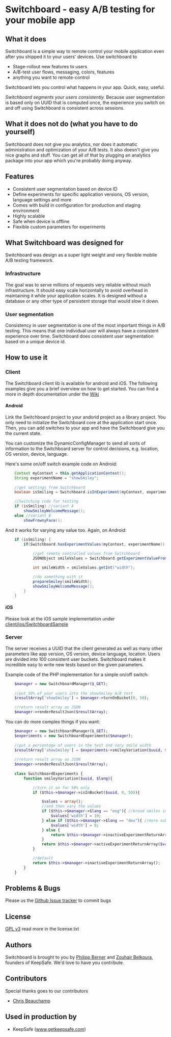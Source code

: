 Switchboard - easy A/B testing for your mobile app
===

## What it does
Switchboard is a simple way to remote control your mobile application even after you shipped it to your users'
devices.
Use switchboard to
* Stage-rollout new features to users
* A/B-test user flows, messaging, colors, features
* anything you want to remote-control

Switchboard lets you control what happens in your app. Quick, easy, useful.

*Switchboard segments your users consistently.* Because user segmentation is based only on UUID that is computed once, the experience you switch on and off using Switchboard is consistent across sessions.

## What it does not do (what you have to do yourself)
Switchboard does not give you analytics, nor does it automatic administration and optimization of your A/B tests. It also doesn't give you nice graphs and stuff. You can get all of that by plugging an analytics package into your app which you're probably doing anyway.

## Features
* Consistent user segmentation based on device ID
* Define experiments for specific application versions, OS version, language settings and more
* Comes with build in configuration for production and staging environment
* Highly scalable
* Safe when device is offline
* Flexible custom parameters for experiments

## What Switchboard was designed for
Switchboard was design as a super light weight and very flexible mobile A/B testing framework. 
### Infrastructure
The goal was to serve millions of requests very reliable without much infrastructure. It should easy scale horizontally to avoid overhead in
maintaining it while your application scales. It is designed without a database or any other type of persistent storage that would slow
it down.
### User segmentation
Consistency in user segmentation is one of the most important things in A/B testing. This means that one individual user will always have a consistent experience
 over time. Switchboard does consistent user segmentation based on a unique device id.

## How to use it
### Client
The Switchboard client lib is available for android and iOS. The following examples give you a brief overview on how to get started. You can find a more in depth 
documentation under the [Wiki](https://github.com/KeepSafe/Switchboard/wiki)

#### Android
Link the Switchboard project to your andorid project as a library project. You only need to initialize the Switchboard core at the application start once. 
Then, you can add switches to your app and have the Switchboard give you the current state.

You can customize the DynamicConfigManager to send all sorts of information to the Switchboard server for control decisions, e.g. location, OS version, device, language.

Here's some on/off switch example code on Android:

```java
  	Context myContext = this.getApplicationContext();
	String experimentName = "showSmiley";
	
	//get settings from Switchboard
	boolean isSmiling = Switchboard.isInExperiment(myContext, experimentName);

	//Switching code for testing
	if (isSmiling) //variant A
		showSmileyWelcomeMessage();
	else //variant B
		showFrownyFace();
```

And it works for varying any value too. Again, on Android:

```java
	if (isSmiling) {
		if(Switchboard.hasExperimentValues(myContext, experimentName)) {
			
			//get remote controlled values from Switchboard
			JSONObject smileValues = Switchboard.getExperimentValueFromJson(myContext, experimentName);

			int smileWidth = smileValues.getInt("width");

			//do something with it
			prepareSmiley(smileWidth);
			showSmileyWelcomeMessage();
		}
	}
```

#### iOS
Please look at the iOS sample implementation under [client/ios/SwitchboardSample](https://github.com/KeepSafe/Switchboard/tree/master/client/ios/SwitchboardSample)

### Server
The server receives a UUID that the client generated as well as many other parameters like app version, OS version, device language, location.
Users are divided into 100 consistent user buckets. Switchboard makes it incredible easy to write new tests based on the given parameters.

Example code of the PHP implementation for a simple on/off switch:

```php
	$manager = new SwitchboardManager($_GET);
	
	//put 50% of your users into the showSmiley A/B test
	$resultArray['showSmiley'] = $manager->turnOnBucket(0, 50);

	//return result array as JSON
	$manager->renderResultJson($resultArray);
```

You can do more complex things if you want:

```php
	$manager = new SwitchboardManager($_GET);
	$experiments = new SwitchboardExperiments($manager);
	
	//put a percentage of users in the test and vary smile width
	$resultArray['showSmiley'] = $experiments->smileyVariation($uuid, $lang);
	
	//return result array as JSON
    $manager->renderResultJson($resultArray);
	
	class SwitchboardExperiments {
		function smileyVariation($uuid, $lang){

			//turn it on for 50% only
			if ($this->$manager->isInBucket($uuid, 0, 50)){

				$values = array();
				//and then vary the values
				if ($this->$manager->$lang == "eng"){ //broad smiles in US
					$values['width'] = 10;
				} else if ($this->$manager->$lang == "deu"){ //more subtle in Germany
					$values['width'] = 9;
				} else {
					return $this->$manager->inactiveExperimentReturnArray();
				}
				return $this->$manager->activeExperimentReturnArray($values);
			}

			//default
			return $this->$manager->inactiveExperimentReturnArray();
		}
	}
```

## Problems & Bugs
Please us the [Github Issue tracker](https://github.com/KeepSafe/Switchboard/issues) to commit bugs

## License
[GPL v3](http://www.gnu.org/licenses/gpl.txt) read more in the license.txt

## Authors
Switchboard is brought to you by [Philipp Berner](https://github.com/philippb) and [Zouhair Belkoura](https://github.com/zouhairb), founders of KeepSafe.
We'd love to have you contribute.

## Contributors
Special thanks goes to our contributors

- [Chris Beauchamp](https://github.com/cjbeauchamp)

## Used in production by
* KeepSafe (www.getkeepsafe.com)